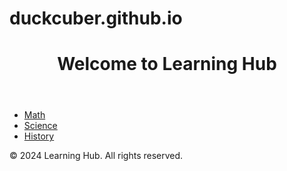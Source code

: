 # duckcuber.github.io
<!DOCTYPE html>
<html lang="en">
<head>
    <meta charset="UTF-8">
    <meta name="viewport" content="width=device-width, initial-scale=1.0">
    <title>Welcome to Learning Hub</title>
    <link rel="stylesheet" href="styles.css">
</head>
<body>
    <header>
        <h1>Welcome to Learning Hub</h1>
    </header>
    <nav>
        <ul>
            <li><a href="math.html">Math</a></li>
            <li><a href="science.html">Science</a></li>
            <li><a href="history.html">History</a></li>
        </ul>
    </nav>
    <footer>
        <p>© 2024 Learning Hub. All rights reserved.</p>
    </footer>
</body>
</html>
